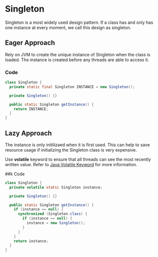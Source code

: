 # Singleton
Singleton is a most widely used design pattern. If a class has and only has one instance at every moment, we call this design as singleton.

## Eager Approach
Rely on JVM to create the unique instance of Singleton when the class is loaded. The instance is created before any threads are able to access it.

### Code
```java
class Singleton {
  private static final Singleton INSTANCE = new Singleton();

  private Singleton() {}

  public static Singleton getInstance() {
    return INSTANCE;
  }
}
```

## Lazy Approach
The instance is only initilizaed when it is first used. This can help to save resource usage if initializing the Singleton class is very expensive. 

Use **volatile** keyword to ensure that all threads can see the most recently written value. Refer to [Java Volatile Keyword](part_i_basics/java/java_volatile_keyword.md) for more information.

##k Code
```java
class Singleton {
  private volatile static Singleton instance;

  private Singleton() {}

  public static Singleton getInstance() {
    if (instance == null) {
      synchronized (Singleton.class) {
        if (instance == null) {
          instance = new Singleton();
        }
      }
    }
    return instance;
  }
}
```
